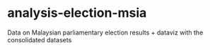 # analysis-election-msia
Data on Malaysian parliamentary election results + dataviz with the consolidated datasets
